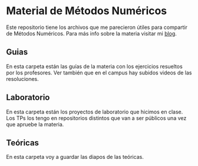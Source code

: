 # Material de Métodos Numéricos

Este repositorio tiene los archivos que me parecieron útiles para compartir de Métodos Numéricos. Para más info sobre la materia visitar mi [blog](https://elrepositoriodefede.wordpress.com/materias/materias-de-computacion/metodos-numericos/).

## Guias

En esta carpeta están las guías de la materia con los ejercicios resueltos por los profesores. Ver también que en el campus hay subidos videos de las resoluciones.

## Laboratorio

En esta carpeta están los proyectos de laboratorio que hicimos en clase. Los TPs los tengo en repositorios distintos que van a ser públicos una vez que apruebe la materia.

## Teóricas

En esta carpeta voy a guardar las diapos de las teóricas.
